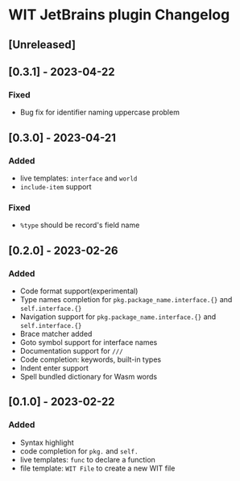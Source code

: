 <!-- Keep a Changelog guide -> https://keepachangelog.com -->

# WIT JetBrains plugin Changelog

## [Unreleased]

## [0.3.1] - 2023-04-22

### Fixed

- Bug fix for identifier naming uppercase problem

## [0.3.0] - 2023-04-21

### Added

- live templates: `interface` and `world`
- `include-item` support

### Fixed

- `%type` should be record's field name

## [0.2.0] - 2023-02-26

### Added

- Code format support(experimental)
- Type names completion for `pkg.package_name.interface.{}` and `self.interface.{}`
- Navigation support for `pkg.package_name.interface.{}` and `self.interface.{}`
- Brace matcher added
- Goto symbol support for interface names
- Documentation support for `/// `
- Code completion: keywords, built-in types
- Indent enter support
- Spell bundled dictionary for Wasm words

## [0.1.0] - 2023-02-22

### Added

- Syntax highlight
- code completion for `pkg.` and `self.`
- live templates: `func` to declare a function
- file template: `WIT File` to create a new WIT file
